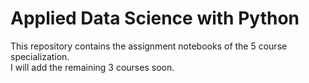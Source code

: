 # Applied Data Science with Python
This repository contains the assignment notebooks of the 5 course specialization.  
I will add the remaining 3 courses soon.
